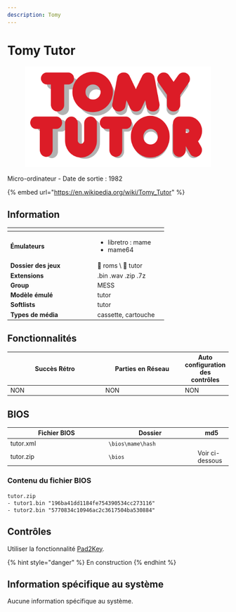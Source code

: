 ```yaml
---
description: Tomy
---
```


# Tomy Tutor

<div align="left">

<figure><img src="https://raw.githubusercontent.com/fabricecaruso/es-theme-carbon/52ff37c9e265587d006945a2ba695b5a962b3a3d/art/logos/tutor.svg" alt=""><figcaption></figcaption></figure>

</div>

Micro-ordinateur - Date de sortie : 1982

{% embed url="https://en.wikipedia.org/wiki/Tomy_Tutor" %}

## Information

<table data-header-hidden><thead><tr><th width="184"></th><th></th><th data-hidden></th></tr></thead><tbody><tr><td><strong>Émulateurs</strong></td><td><ul><li>libretro : mame</li><li>mame64</li></ul></td><td></td></tr><tr><td><strong>Dossier des jeux</strong></td><td><span data-gb-custom-inline data-tag="emoji" data-code="1f4c1">📁</span> roms \ <span data-gb-custom-inline data-tag="emoji" data-code="1f4c2">📂</span> tutor</td><td></td></tr><tr><td><strong>Extensions</strong></td><td>.bin .wav .zip .7z</td><td></td></tr><tr><td><strong>Group</strong></td><td>MESS</td><td></td></tr><tr><td><strong>Modèle émulé</strong></td><td>tutor</td><td></td></tr><tr><td><strong>Softlists</strong></td><td>tutor</td><td></td></tr><tr><td><strong>Types de média</strong></td><td>cassette, cartouche</td><td></td></tr></tbody></table>

## Fonctionnalités

<table><thead><tr><th width="245">Succès Rétro</th><th width="200">Parties en Réseau</th><th>Auto configuration des contrôles</th></tr></thead><tbody><tr><td>NON</td><td>NON</td><td>NON</td></tr></tbody></table>

## BIOS

<table><thead><tr><th width="209.55555555555557">Fichier BIOS</th><th width="189">Dossier</th><th>md5</th></tr></thead><tbody><tr><td>tutor.xml</td><td><code>\bios\mame\hash</code></td><td></td></tr><tr><td>tutor.zip</td><td><code>\bios</code></td><td>Voir ci-dessous</td></tr></tbody></table>

### Contenu du fichier BIOS

```
tutor.zip
- tutor1.bin "196ba41dd1184fe754390534cc273116"
- tutor2.bin "5770834c10946ac2c3617504ba530884"
```

## Contrôles

Utiliser la fonctionnalité [Pad2Key](../../../controleurs/pad2key.md).

{% hint style="danger" %}
En construction
{% endhint %}

## Information spécifique au système

Aucune information spécifique au système.
